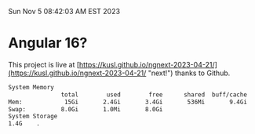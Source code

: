 Sun Nov  5 08:42:03 AM EST 2023

# Angular 16?


This project is live at [https://kusl.github.io/ngnext-2023-04-21/](https://kusl.github.io/ngnext-2023-04-21/ "next!") thanks to Github.

```bash
System Memory
               total        used        free      shared  buff/cache   available
Mem:            15Gi       2.4Gi       3.4Gi       536Mi       9.4Gi        11Gi
Swap:          8.0Gi       1.0Mi       8.0Gi
System Storage
1.4G	.
```
```bash
